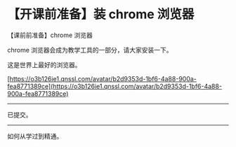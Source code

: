 # 【开课前准备】装 chrome 浏览器

【课前前准备】chrome 浏览器

chrome 浏览器会成为教学工具的一部分，请大家安装一下。

这是世界上最好的浏览器。

[https://o3b126ie1.qnssl.com/avatar/b2d9353d-1bf6-4a88-900a-fea8771389ce](https://o3b126ie1.qnssl.com/avatar/b2d9353d-1bf6-4a88-900a-fea8771389ce)

---

已提交。

---

如何从学过到精通。
